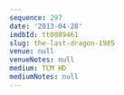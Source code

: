 ```yaml
---
sequence: 297
date: '2013-04-28'
imdbId: tt0089461
slug: the-last-dragon-1985
venue: null
venueNotes: null
medium: TCM HD
mediumNotes: null
---
```



